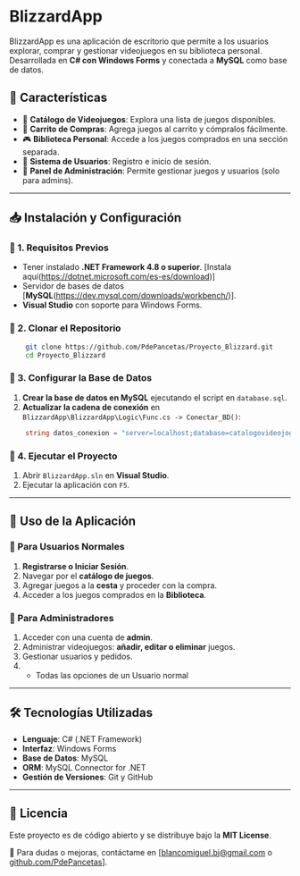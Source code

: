 # BlizzardApp

BlizzardApp es una aplicación de escritorio que permite a los usuarios explorar, comprar y gestionar videojuegos en su biblioteca personal. Desarrollada en **C# con Windows Forms** y conectada a **MySQL** como base de datos.

## 🚀 Características

- 📜 **Catálogo de Videojuegos**: Explora una lista de juegos disponibles.
- 🛒 **Carrito de Compras**: Agrega juegos al carrito y cómpralos fácilmente.
- 🎮 **Biblioteca Personal**: Accede a los juegos comprados en una sección separada.
- 👤 **Sistema de Usuarios**: Registro e inicio de sesión.
- 🔧 **Panel de Administración**: Permite gestionar juegos y usuarios (solo para admins).

---

## 📥 Instalación y Configuración

### 🔹 1. Requisitos Previos

- Tener instalado **.NET Framework 4.8 o superior**. [Instala aquí(https://dotnet.microsoft.com/es-es/download)]
- Servidor de bases de datos [**MySQL**(https://dev.mysql.com/downloads/workbench/)].
- **Visual Studio** con soporte para Windows Forms.

### 🔹 2. Clonar el Repositorio

```sh
    git clone https://github.com/PdePancetas/Proyecto_Blizzard.git
    cd Proyecto_Blizzard
```

### 🔹 3. Configurar la Base de Datos

1. **Crear la base de datos en MySQL** ejecutando el script en `database.sql`.
2. **Actualizar la cadena de conexión** en `BlizzardApp\BlizzardApp\Logic\Func.cs -> Conectar_BD()`:

```csharp
    string datos_conexion = "server=localhost;database=catalogovideojogos;user=TU_USUARIO;password=TU_PASSWORD";
```

### 🔹 4. Ejecutar el Proyecto

1. Abrir `BlizzardApp.sln` en **Visual Studio**.
2. Ejecutar la aplicación con `F5`.

---

## 📌 Uso de la Aplicación

### 👤 Para Usuarios Normales
1. **Registrarse o Iniciar Sesión**.
2. Navegar por el **catálogo de juegos**.
3. Agregar juegos a la **cesta** y proceder con la compra.
4. Acceder a los juegos comprados en la **Biblioteca**.

### 🔧 Para Administradores
1. Acceder con una cuenta de **admin**.
2. Administrar videojuegos: **añadir, editar o eliminar** juegos.
3. Gestionar usuarios y pedidos.
4. + Todas las opciones de un Usuario normal

---

## 🛠 Tecnologías Utilizadas

- **Lenguaje**: C# (.NET Framework)
- **Interfaz**: Windows Forms
- **Base de Datos**: MySQL
- **ORM**: MySQL Connector for .NET
- **Gestión de Versiones**: Git y GitHub

---

## 📄 Licencia
Este proyecto es de código abierto y se distribuye bajo la **MIT License**.

📧 Para dudas o mejoras, contáctame en [blancomiguel.bj@gmail.com o [github.com/PdePancetas](https://github.com/PdePancetas/)].

